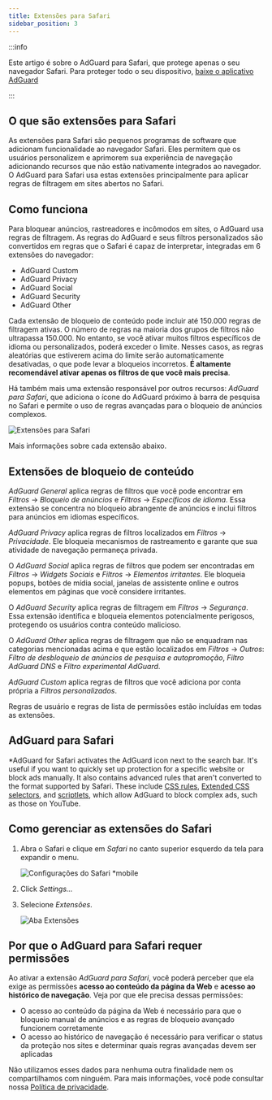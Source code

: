 ```yaml
---
title: Extensões para Safari
sidebar_position: 3
---
```


:::info

Este artigo é sobre o AdGuard para Safari, que protege apenas o seu navegador Safari. Para proteger todo o seu dispositivo, [baixe o aplicativo AdGuard](https://agrd.io/download-kb-adblock)

:::

## O que são extensões para Safari

As extensões para Safari são pequenos programas de software que adicionam funcionalidade ao navegador Safari. Eles permitem que os usuários personalizem e aprimorem sua experiência de navegação adicionando recursos que não estão nativamente integrados ao navegador. O AdGuard para Safari usa estas extensões principalmente para aplicar regras de filtragem em sites abertos no Safari.

## Como funciona

Para bloquear anúncios, rastreadores e incômodos em sites, o AdGuard usa regras de filtragem. As regras do AdGuard e seus filtros personalizados são convertidos em regras que o Safari é capaz de interpretar, integradas em 6 extensões do navegador:

- AdGuard Custom
- AdGuard Privacy
- AdGuard Social
- AdGuard Security
- AdGuard Other

Cada extensão de bloqueio de conteúdo pode incluir até 150.000 regras de filtragem ativas. O número de regras na maioria dos grupos de filtros não ultrapassa 150.000. No entanto, se você ativar muitos filtros específicos de idioma ou personalizados, poderá exceder o limite. Nesses casos, as regras aleatórias que estiverem acima do limite serão automaticamente desativadas, o que pode levar a bloqueios incorretos. **É altamente recomendável ativar apenas os filtros de que você mais precisa**.

Há também mais uma extensão responsável por outros recursos: *AdGuard para Safari*, que adiciona o ícone do AdGuard próximo à barra de pesquisa no Safari e permite o uso de regras avançadas para o bloqueio de anúncios complexos.

![Extensões para Safari](https://cdn.adtidy.org/content/kb/ad_blocker/safari/adguard-for-safari-icon1.png)

Mais informações sobre cada extensão abaixo.

## Extensões de bloqueio de conteúdo

*AdGuard General* aplica regras de filtros que você pode encontrar em *Filtros* → *Bloqueio de anúncios* e *Filtros* → *Específicos de idioma*. Essa extensão se concentra no bloqueio abrangente de anúncios e inclui filtros para anúncios em idiomas específicos.

*AdGuard Privacy* aplica regras de filtros localizados em *Filtros* → *Privacidade*. Ele bloqueia mecanismos de rastreamento e garante que sua atividade de navegação permaneça privada.

O *AdGuard Social* aplica regras de filtros que podem ser encontradas em *Filtros* → *Widgets Sociais* e *Filtros* → *Elementos irritantes*. Ele bloqueia popups, botões de mídia social, janelas de assistente online e outros elementos em páginas que você considere irritantes.

O *AdGuard Security* aplica regras de filtragem em *Filtros* → *Segurança*. Essa extensão identifica e bloqueia elementos potencialmente perigosos, protegendo os usuários contra conteúdo malicioso.

O *AdGuard Other* aplica regras de filtragem que não se enquadram nas categorias mencionadas acima e que estão localizados em *Filtros* → *Outros*: *Filtro de desbloqueio de anúncios de pesquisa e autopromoção*, *Filtro AdGuard DNS* e *Filtro experimental AdGuard*.

*AdGuard Custom* aplica regras de filtros que você adiciona por conta própria a *Filtros personalizados*.

Regras de usuário e regras de lista de permissões estão incluídas em todas as extensões.

## AdGuard para Safari

*AdGuard for Safari activates the AdGuard icon next to the search bar. It's useful if you want to quickly set up protection for a specific website or block ads manually. It also contains advanced rules that aren't converted to the format supported by Safari. These include [CSS rules](/general/ad-filtering/create-own-filters#cosmetic-css-rules), [Extended CSS selectors](/general/ad-filtering/create-own-filters#extended-css-selectors), and [scriptlets](/general/ad-filtering/create-own-filters#scriptlets), which allow AdGuard to block complex ads, such as those on YouTube.

## Como gerenciar as extensões do Safari

1. Abra o Safari e clique em *Safari* no canto superior esquerdo da tela para expandir o menu.

    ![Configurações do Safari *mobile](https://cdn.adtidy.org/content/kb/ad_blocker/safari/adguard-for-safari-settings1.png)

1. Click *Settings...*

1. Selecione *Extensões*.

    ![Aba Extensões](https://cdn.adtidy.org/content/kb/ad_blocker/safari/adguard-for-safari-extensions1.png)

## Por que o AdGuard para Safari requer permissões

Ao ativar a extensão *AdGuard para Safari*, você poderá perceber que ela exige as permissões **acesso ao conteúdo da página da Web** e **acesso ao histórico de navegação**. Veja por que ele precisa dessas permissões:

- O acesso ao conteúdo da página da Web é necessário para que o bloqueio manual de anúncios e as regras de bloqueio avançado funcionem corretamente
- O acesso ao histórico de navegação é necessário para verificar o status da proteção nos sites e determinar quais regras avançadas devem ser aplicadas

Não utilizamos esses dados para nenhuma outra finalidade nem os compartilhamos com ninguém. Para mais informações, você pode consultar nossa [Política de privacidade](https://adguard.com/privacy.html).
